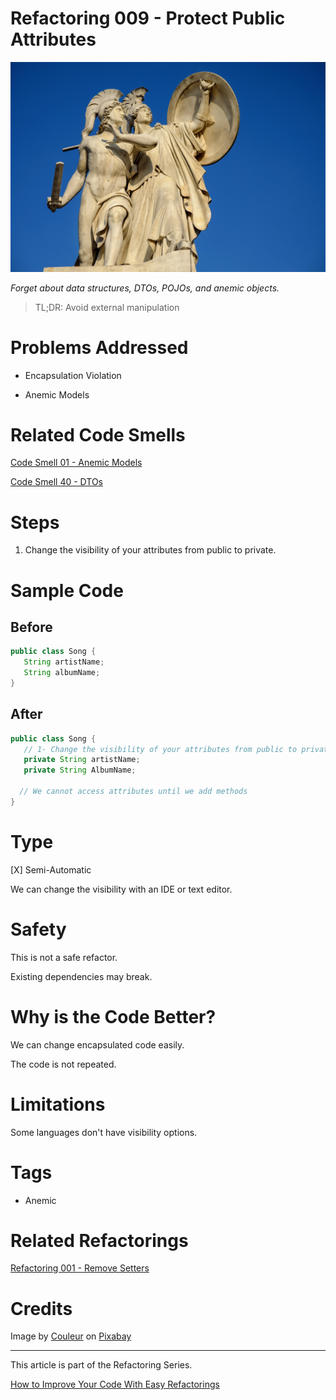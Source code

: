 # Refactoring 009 - Protect Public Attributes
            
![Refactoring 009 - Protect Public Attributes](Refactoring%20009%20-%20Protect%20Public%20Attributes.jpg)

*Forget about data structures, DTOs, POJOs, and anemic objects.*

> TL;DR: Avoid external manipulation

# Problems Addressed

- Encapsulation Violation

- Anemic Models

# Related Code Smells

[Code Smell 01 - Anemic Models](https://github.com/mcsee/Software-Design-Articles/tree/main/Articles/Code%20Smells/Code%20Smell%2001%20-%20Anemic%20Models/readme.md)

[Code Smell 40 - DTOs](https://github.com/mcsee/Software-Design-Articles/tree/main/Articles/Code%20Smells/Code%20Smell%2040%20-%20DTOs/readme.md)

# Steps

1. Change the visibility of your attributes from public to private.

# Sample Code

## Before

<!-- [Gist Url](https://gist.github.com/mcsee/803a3400fe6b241417de5abd17b89606) -->

```java
public class Song {
   String artistName;
   String albumName;
}
```

## After

<!-- [Gist Url](https://gist.github.com/mcsee/bfefa85761d0030892bcbdd438ca7f59) -->

```java
public class Song {
   // 1- Change the visibility of your attributes from public to private
   private String artistName;
   private String AlbumName;
  
  // We cannot access attributes until we add methods
}
```

# Type

[X] Semi-Automatic

We can change the visibility with an IDE or text editor.

# Safety

This is not a safe refactor.

Existing dependencies may break.

# Why is the Code Better?

We can change encapsulated code easily.

The code is not repeated.

# Limitations

Some languages don't have visibility options.

# Tags

- Anemic

# Related Refactorings

[Refactoring 001 - Remove Setters](https://github.com/mcsee/Software-Design-Articles/tree/main/Articles/Refactorings/Refactoring%20001%20-%20Remove%20Setters/readme.md)

# Credits

Image by [Couleur](https://pixabay.com/users/couleur-1195798/) on [Pixabay](https://pixabay.com/)

* * * 

This article is part of the Refactoring Series.

[How to Improve Your Code With Easy Refactorings](https://github.com/mcsee/Software-Design-Articles/tree/main/Articles/Refactorings/How%20to%20Improve%20your%20Code%20With%20Easy%20Refactorings/readme.md)